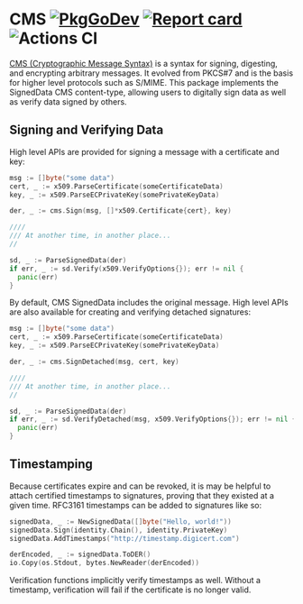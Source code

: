 # CMS [![PkgGoDev](https://pkg.go.dev/badge/github.com/github/ietf-cms?tab=doc)](https://pkg.go.dev/github.com/github/ietf-cms?tab=doc) [![Report card](https://goreportcard.com/badge/github.com/github/ietf-cms)](https://goreportcard.com/report/github.com/github/ietf-cms) ![Actions CI](https://github.com/github/certstore/workflows/Test/badge.svg)

[CMS (Cryptographic Message Syntax)](https://tools.ietf.org/html/rfc5652) is a syntax for signing, digesting, and encrypting arbitrary messages. It evolved from PKCS#7 and is the basis for higher level protocols such as S/MIME. This package implements the SignedData CMS content-type, allowing users to digitally sign data as well as verify data signed by others.

## Signing and Verifying Data

High level APIs are provided for signing a message with a certificate and key:

```go
msg := []byte("some data")
cert, _ := x509.ParseCertificate(someCertificateData)
key, _ := x509.ParseECPrivateKey(somePrivateKeyData)

der, _ := cms.Sign(msg, []*x509.Certificate{cert}, key)

////
/// At another time, in another place...
//

sd, _ := ParseSignedData(der)
if err, _ := sd.Verify(x509.VerifyOptions{}); err != nil {
  panic(err)
}
```

By default, CMS SignedData includes the original message. High level APIs are also available for creating and verifying detached signatures:

```go
msg := []byte("some data")
cert, _ := x509.ParseCertificate(someCertificateData)
key, _ := x509.ParseECPrivateKey(somePrivateKeyData)

der, _ := cms.SignDetached(msg, cert, key)

////
/// At another time, in another place...
//

sd, _ := ParseSignedData(der)
if err, _ := sd.VerifyDetached(msg, x509.VerifyOptions{}); err != nil {
  panic(err)
}
```

## Timestamping

Because certificates expire and can be revoked, it is may be helpful to attach certified timestamps to signatures, proving that they existed at a given time. RFC3161 timestamps can be added to signatures like so:

```go
signedData, _ := NewSignedData([]byte("Hello, world!"))
signedData.Sign(identity.Chain(), identity.PrivateKey)
signedData.AddTimestamps("http://timestamp.digicert.com")

derEncoded, _ := signedData.ToDER()
io.Copy(os.Stdout, bytes.NewReader(derEncoded))
```

Verification functions implicitly verify timestamps as well. Without a timestamp, verification will fail if the certificate is no longer valid.
